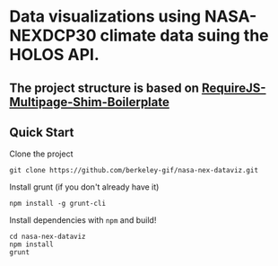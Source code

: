 # Data visualizations using NASA-NEXDCP30 climate data suing the HOLOS API.

## The project structure is based on [RequireJS-Multipage-Shim-Boilerplate](http://robdodson.me/blog/2012/11/18/a-require-dot-js-multipage-shimmed-site-how-to/)

## Quick Start

Clone the project

```
git clone https://github.com/berkeley-gif/nasa-nex-dataviz.git
```

Install grunt (if you don't already have it)

```
npm install -g grunt-cli
```

Install dependencies with `npm` and build!

```
cd nasa-nex-dataviz
npm install
grunt
```

